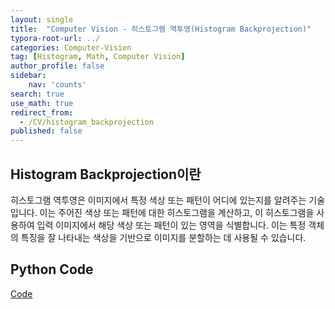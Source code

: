 ```yaml
---
layout: single
title:  "Computer Vision - 히스토그램 역투영(Histogram Backprojection)"
typora-root-url: ../
categories: Computer-Vision
tag: [Histogram, Math, Computer Vision]
author_profile: false
sidebar:
    nav: 'counts'
search: true
use_math: true
redirect_from:
  - /CV/histogram_backprojection
published: false
---
```


## Histogram Backprojection이란

히스토그램 역투영은 이미지에서 특정 색상 또는 패턴이 어디에 있는지를 알려주는 기술입니다. 이는 주어진 색상 또는 패턴에 대한 히스토그램을 계산하고, 이 히스토그램을 사용하여 입력 이미지에서 해당 색상 또는 패턴이 있는 영역을 식별합니다. 이는 특정 객체의 특징을 잘 나타내는 색상을 기반으로 이미지를 분할하는 데 사용될 수 있습니다.

## Python Code
[Code](https://github.com/hoya9802/ComputerVision/blob/main/Histogram.ipynb)